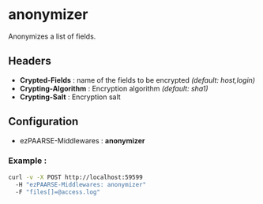 # anonymizer

Anonymizes a list of fields.

## Headers

+ **Crypted-Fields** : name of the fields to be encrypted *(default: host,login)*
+ **Crypting-Algorithm** : Encryption algorithm *(default: sha1)*
+ **Crypting-Salt** : Encryption salt

## Configuration

+ ezPAARSE-Middlewares : **anonymizer**

### Example :

```bash
curl -v -X POST http://localhost:59599
  -H "ezPAARSE-Middlewares: anonymizer"
  -F "files[]=@access.log"
```